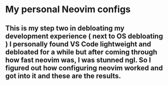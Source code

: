 # My personal Neovim configs
This is my step two in debloating my development experience ( next to OS debloating )
I personally found VS Code lightweight and debloated for a while but after coming through how fast neovim was, I was stunned ngl. So I figured out how configuring neovim worked and got into it and these are the results.
---


